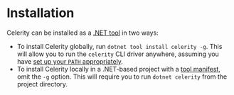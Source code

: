 # Installation

Celerity can be installed as a
[.NET tool](https://learn.microsoft.com/en-us/dotnet/core/tools/global-tools) in
two ways:

* To install Celerity globally, run `dotnet tool install celerity -g`. This will
  allow you to run the `celerity` CLI driver anywhere, assuming you have
  [set up your `PATH` appropriately](https://learn.microsoft.com/en-us/dotnet/core/tools/global-tools#install-a-global-tool).
* To install Celerity locally in a .NET-based project with a
  [tool manifest](https://learn.microsoft.com/en-us/dotnet/core/tools/local-tools-how-to-use#create-a-manifest-file),
  omit the `-g` option. This will require you to run `dotnet celerity` from the
  project directory.

<!-- TODO: Add more instructions once we publish signed binaries. -->
